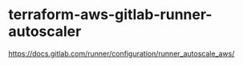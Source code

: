 # terraform-aws-gitlab-runner-autoscaler
https://docs.gitlab.com/runner/configuration/runner_autoscale_aws/
